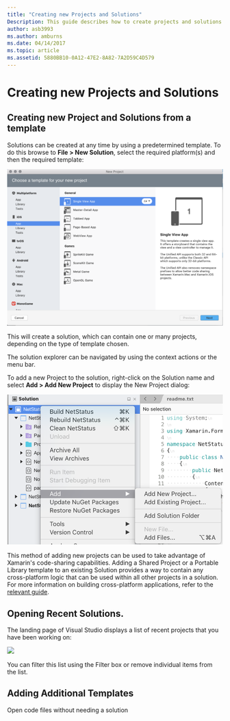 ```yaml
---
title: "Creating new Projects and Solutions"
Description: This guide describes how to create projects and solutions in Visual Studio for MAc
author: asb3993
ms.author: amburns
ms.date: 04/14/2017
ms.topic: article
ms.assetid: 5880BB10-0A12-47E2-8A82-7A2D59C4D579
---
```

# Creating new Projects and Solutions

## Creating new Project and Solutions from a template

Solutions can be created at any time by using a predetermined template. To do this browse to **File > New Solution**, select the required platform(s) and then the required template:

![Create new Solutions](media/projects-and-solutions-image0.png)

This will create a solution, which can contain one or many projects, depending on the type of template chosen.

The solution explorer can be navigated by using the context actions or the menu bar.

To add a new Project to the solution, right-click on the Solution name and select **Add > Add New Project** to display the New Project dialog:

 ![Add a new Project](media/projects-and-solutions-image4.png)

This method of adding new projects can be used to take advantage of Xamarin's code-sharing capabilities. Adding a Shared Project or a Portable Library template to an existing Solution provides a way to contain any cross-platform logic that can be used within all other projects in a solution. For more information on building cross-platform applications, refer to the [relevant guide](https://developer.xamarin.com/guides/cross-platform/application_fundamentals/code-sharing/).

## Opening Recent Solutions.

The landing page of Visual Studio displays a list of recent projects that you have been working on:

 ![](media/.png)

You can filter this list using the Filter box or remove individual items from the list. 

## Adding Additional Templates

Open code files without needing a solution
 
